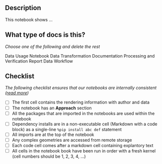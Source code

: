 <!---
Thanks for making a contribution to ghgc-docs!
If you are updating an existing notebook feel free to delete the sections below
-->

## Description
This notebook shows ...

## What type of docs is this?
_Choose one of the following and delete the rest_

Data Usage Notebook
Data Transformation Documentation
Processing and Verification Report
Data Workflow

## Checklist
_The following checklist ensures that our notebooks are internally consistent ([read more](https://nasa-impact.github.io/veda-docs/contributing/doc-and-notebooks))_

- [ ] The first cell contains the rendering information with author and data
- [ ] The notebook has an **Approach** section
- [ ] All the packages that are imported in the notebooks are used within the notebook
- [ ] Dependency installs are in a non-executable cell (Markdown with a code block) as a single-line `%pip install abc def` statement
- [ ] All imports are at the top of the notebook
- [ ] Any complex geometries are accessed from remote storage
- [ ] Each code cell comes after a markdown cell containing explantory text
- [ ] All cells in the notebook book have been run in order with a fresh kernel (cell numbers should be 1, 2, 3, 4, ...)
